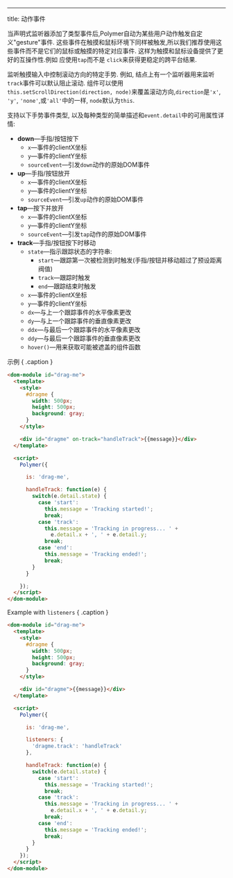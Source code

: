 ---
title: 动作事件

当声明式监听器添加了类型事件后,Polymer自动为某些用户动作触发自定义"gesture"事件. 这些事件在触摸和鼠标环境下同样被触发,所以我们推荐使用这些事件而不是它们的鼠标或触摸的特定对应事件. 这样为触摸和鼠标设备提供了更好的互操作性.例如 应使用`tap`而不是
`click`来获得更稳定的跨平台结果.

监听触摸输入中控制滚动方向的特定手势.
例如, 结点上有一个监听器用来监听`track`事件可以默认阻止滚动. 组件可以使用`this.setScrollDirection(direction, node)`来覆盖滚动方向,`direction`是`'x'`,
`'y'`, `'none'`,或`'all'`中的一样, `node`默认为`this`.

支持以下手势事件类型, 以及每种类型的简单描述和`event.detail`中的可用属性详情:

* **down**—手指/按钮按下
  * `x`—事件的clientX坐标
  * `y`—事件的clientY坐标
  * `sourceEvent`—引发`down`动作的原始DOM事件
* **up**—手指/按钮放开
  * `x`—事件的clientX坐标
  * `y`—事件的clientY坐标
  * `sourceEvent`—引发`up`动作的原始DOM事件
* **tap**—按下并放开
  * `x`—事件的clientX坐标
  * `y`—事件的clientY坐标
  * `sourceEvent`—引发`tap`动作的原始DOM事件
* **track**—手指/按钮按下时移动
  * `state`—指示跟踪状态的字符串:
      * `start`—跟踪第一次被检测到时触发(手指/按钮并移动超过了预设距离阀值)
      * `track`—跟踪时触发
      * `end`—跟踪结束时触发
  * `x`—事件的clientX坐标
  * `y`—事件的clientY坐标
  * `dx`—与上一个跟踪事件的水平像素更改
  * `dy`—与上一个跟踪事件的垂直像素更改
  * `ddx`—与最后一个跟踪事件的水平像素更改
  * `ddy`—与最后一个跟踪事件的垂直像素更改
  * `hover()`—用来获取可能被遮盖的组件函数

示例 { .caption }

```html
<dom-module id="drag-me">
  <template>
    <style>
      #dragme {
        width: 500px;
        height: 500px;
        background: gray;
      }
    </style>

    <div id="dragme" on-track="handleTrack">{{message}}</div>
  </template>

  <script>
    Polymer({

      is: 'drag-me',

      handleTrack: function(e) {
        switch(e.detail.state) {
          case 'start':
            this.message = 'Tracking started!';
            break;
          case 'track':
            this.message = 'Tracking in progress... ' +
              e.detail.x + ', ' + e.detail.y;
            break;
          case 'end':
            this.message = 'Tracking ended!';
            break;
        }
      }

    });
  </script>
</dom-module>
```

Example with `listeners` { .caption }

```html
<dom-module id="drag-me">
  <template>
    <style>
      #dragme {
        width: 500px;
        height: 500px;
        background: gray;
      }
    </style>

    <div id="dragme">{{message}}</div>
  </template>

  <script>
    Polymer({

      is: 'drag-me',

      listeners: {
        'dragme.track': 'handleTrack'
      },

      handleTrack: function(e) {
        switch(e.detail.state) {
          case 'start':
            this.message = 'Tracking started!';
            break;
          case 'track':
            this.message = 'Tracking in progress... ' +
              e.detail.x + ', ' + e.detail.y;
            break;
          case 'end':
            this.message = 'Tracking ended!';
            break;
        }
      }
    });
  </script>
</dom-module>
```
